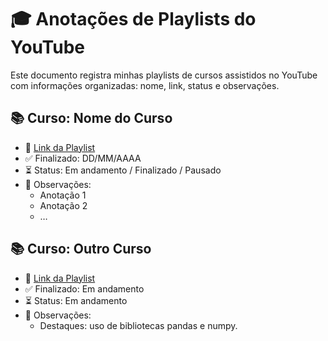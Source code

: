 # 🎓 Anotações de Playlists do YouTube

Este documento registra minhas playlists de cursos assistidos no YouTube com informações organizadas: nome, link, status e observações.

## 📚 Curso: Nome do Curso
- 📌 [Link da Playlist](https://youtube.com/playlist?list=EXEMPLO)
- ✅ Finalizado: DD/MM/AAAA
- ⏳ Status: Em andamento / Finalizado / Pausado
- 📝 Observações:
  - Anotação 1
  - Anotação 2
  - …

## 📚 Curso: Outro Curso
- 📌 [Link da Playlist](https://youtube.com/playlist?list=EXEMPLO2)
- ✅ Finalizado: Em andamento
- ⏳ Status: Em andamento
- 📝 Observações:
  - Destaques: uso de bibliotecas pandas e numpy.